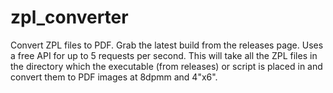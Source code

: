 # zpl_converter
 Convert ZPL files to PDF. Grab the latest build from the releases page. Uses a free API for up to 5 requests per 
 second. This will take all the ZPL files in the directory which the executable (from releases) or script is placed in 
 and convert them to PDF images at 8dpmm and 4"x6".
